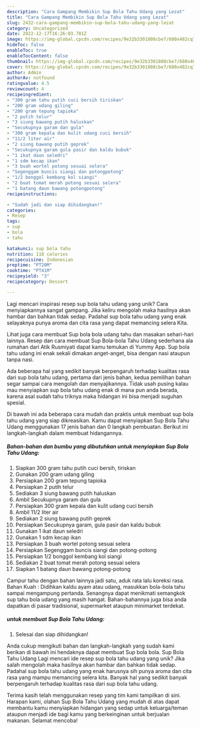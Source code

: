 ```yaml
---
description: "Cara Gampang Membikin Sup Bola Tahu Udang yang Lezat"
title: "Cara Gampang Membikin Sup Bola Tahu Udang yang Lezat"
slug: 2432-cara-gampang-membikin-sup-bola-tahu-udang-yang-lezat
category: Uncategorized
date: 2022-12-17T16:26:03.701Z
image: https://img-global.cpcdn.com/recipes/9e32b3301808cbe7/680x482cq70/sup-bola-tahu-udang-foto-resep-utama.jpg
hideToc: false
enableToc: true
enableTocContent: false
thumbnail: https://img-global.cpcdn.com/recipes/9e32b3301808cbe7/680x482cq70/sup-bola-tahu-udang-foto-resep-utama.jpg
cover: https://img-global.cpcdn.com/recipes/9e32b3301808cbe7/680x482cq70/sup-bola-tahu-udang-foto-resep-utama.jpg
author: Admin
authorAv: notfound
ratingvalue: 4.5
reviewcount: 4
recipeingredient:
- "300 gram tahu putih cuci bersih tiriskan"
- "200 gram udang giling"
- "200 gram tepung tapioka"
- "2 putih telur"
- "3 siung bawang putih haluskan"
- "Secukupnya garam dan gula"
- "300 gram kepala dan kulit udang cuci bersih"
- "11/2 liter air"
- "2 siung bawang putih geprek"
- "Secukupnya garam gula pasir dan kaldu bubuk"
- "1 ikat daun seledri"
- "1 sdm kecap ikan"
- "3 buah wortel potong sesuai selera"
- "Segenggam buncis siangi dan potongpotong"
- "1/2 bonggol kembang kol siangi"
- "2 buat tomat merah potong sesuai selera"
- "1 batang daun bawang potongpotong"
recipeinstructions:

- "Sudah jadi dan siap dihidangkan!"
categories:
- Resep
tags:
- sup
- bola
- tahu

katakunci: sup bola tahu 
nutrition: 118 calories
recipecuisine: Indonesian
preptime: "PT20M"
cooktime: "PT41M"
recipeyield: "3"
recipecategory: Dessert

---
```





Lagi mencari inspirasi resep sup bola tahu udang yang unik? Cara menyiapkannya sangat gampang. Jika keliru mengolah maka hasilnya akan hambar dan bahkan tidak sedap. Padahal sup bola tahu udang yang enak selayaknya punya aroma dan cita rasa yang dapat memancing selera Kita.





Lihat juga cara membuat Sup bola bola udang tahu dan masakan sehari-hari lainnya. Resep dan cara membuat Sup Bola-bola Tahu Udang sederhana ala rumahan dari Atik Rusmiyati dapat kamu temukan di Yummy App. Sup bola tahu udang ini enak sekali dimakan anget-anget, bisa dengan nasi ataupun tanpa nasi.

Ada beberapa hal yang sedikit banyak berpengaruh terhadap kualitas rasa dari sup bola tahu udang, pertama dari jenis bahan, kedua pemilihan bahan segar sampai cara mengolah dan menyajikannya. Tidak usah pusing kalau mau menyiapkan sup bola tahu udang enak di mana pun anda berada, karena asal sudah tahu triknya maka hidangan ini bisa menjadi suguhan spesial.






Di bawah ini ada beberapa cara mudah dan praktis untuk membuat sup bola tahu udang yang siap dikreasikan. Kamu dapat menyiapkan Sup Bola Tahu Udang menggunakan 17 jenis bahan dan 0 langkah pembuatan. Berikut ini langkah-langkah dalam membuat hidangannya.

<!--inarticleads1-->

##### Bahan-bahan dan bumbu yang dibutuhkan untuk menyiapkan Sup Bola Tahu Udang:

1. Siapkan 300 gram tahu putih cuci bersih, tiriskan
1. Gunakan 200 gram udang giling
1. Persiapkan 200 gram tepung tapioka
1. Persiapkan 2 putih telur
1. Sediakan 3 siung bawang putih haluskan
1. Ambil Secukupnya garam dan gula
1. Persiapkan 300 gram kepala dan kulit udang cuci bersih
1. Ambil 11/2 liter air
1. Sediakan 2 siung bawang putih geprek
1. Persiapkan Secukupnya garam, gula pasir dan kaldu bubuk
1. Gunakan 1 ikat daun seledri
1. Gunakan 1 sdm kecap ikan
1. Persiapkan 3 buah wortel potong sesuai selera
1. Persiapkan Segenggam buncis siangi dan potong-potong
1. Persiapkan 1/2 bonggol kembang kol siangi
1. Sediakan 2 buat tomat merah potong sesuai selera
1. Siapkan 1 batang daun bawang potong-potong


Campur tahu dengan bahan lainnya jadi satu, aduk rata lalu koreksi rasa. Bahan Kuah : Didihkan kaldu ayam atau udang, masukkan bola-bola tahu sampai mengampung pertanda. Senangnya dapat menikmati semangkok sup tahu bola udang yang masih hangat. Bahan-bahannya juga bisa anda dapatkan di pasar tradisional, supermarket ataupun minimarket terdekat. 

<!--inarticleads2-->

#####  untuk membuat Sup Bola Tahu Udang:


1. Selesai dan siap dihidangkan!

Anda cukup mengikuti bahan dan langkah-langkah yang sudah kami berikan di bawah ini hendaknya dapat membuat Sup bola bola. Sup Bola Tahu Udang Lagi mencari ide resep sup bola tahu udang yang unik? Jika salah mengolah maka hasilnya akan hambar dan bahkan tidak sedap. Padahal sup bola tahu udang yang enak harusnya sih punya aroma dan cita rasa yang mampu memancing selera kita. Banyak hal yang sedikit banyak berpengaruh terhadap kualitas rasa dari sup bola tahu udang. 

Terima kasih telah menggunakan resep yang tim kami tampilkan di sini. Harapan kami, olahan Sup Bola Tahu Udang yang mudah di atas dapat membantu kamu menyiapkan hidangan yang sedap untuk keluarga/teman ataupun menjadi ide bagi kamu yang berkeinginan untuk berjualan makanan. Selamat mencoba!
